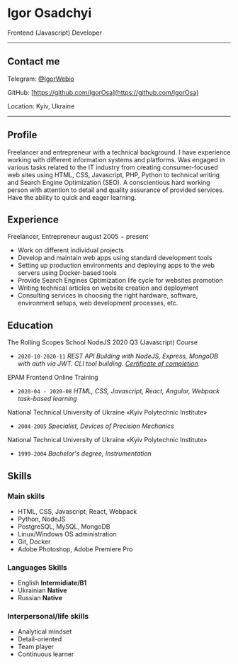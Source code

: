 # Igor Osadchyi

Frontend (Javascript) Developer

---

## Contact me

Telegram: [@IgorWebio](https://t.me/IgorWebio)

GitHub: [https://github.com/IgorOsa](https://github.com/IgorOsa)

Location: Kyiv, Ukraine

---

## Profile

Freelancer and entrepreneur with a technical background. I have experience working with different information systems and platforms. Was engaged in various tasks related to the IT industry from creating consumer-focused web sites using HTML, CSS, Javascript, PHP, Python to technical writing and Search Engine Optimization (SEO). A conscientious hard working person with attention to detail and quality assurance of provided services. Have the ability to quick and eager learning.

## Experience

Freelancer, Entrepreneur
august 2005 − present

- Work on different individual projects
- Develop and maintain web apps using standard development tools
- Setting up production environments and deploying apps to the web servers using Docker-based tools
- Provide Search Engines Optimization life cycle for websites promotion
- Writing technical articles on website creation and deployment
- Consulting services in choosing the right hardware, software, environment setups, web development processes, etc.

## Education

The Rolling Scopes School NodeJS 2020 Q3 (Javascript) Course

- `2020-10-2020-11` _REST API Building with NodeJS, Express, MongoDB with auth via JWT. CLI tool building. [Certificate of completion](https://app.rs.school/certificate/c2ou2t5h)._

EPAM Frontend Online Training

- `2020-04 - 2020-08` _HTML, CSS, Javascript, React, Angular, Webpack task-based learning_

National Technical University of Ukraine «Kyiv Polytechnic Institute»

- `2004-2005` _Specialist, Devices of Precision Mechanics_

National Technical University of Ukraine «Kyiv Polytechnic Institute»

- `1999-2004` _Bachelor's degree, Instrumentation_

## Skills

### Main skills

- HTML, CSS, Javascript, React, Webpack
- Python, NodeJS
- PostgreSQL, MySQL, MongoDB
- Linux/Windows OS administration
- Git, Docker
- Adobe Photoshop, Adobe Premiere Pro

### Languages Skills

- English **Intermidiate/B1**
- Ukrainian **Native**
- Russian **Native**

### Interpersonal/life skills

- Analytical mindset
- Detail-oriented
- Team player
- Continuous learner
